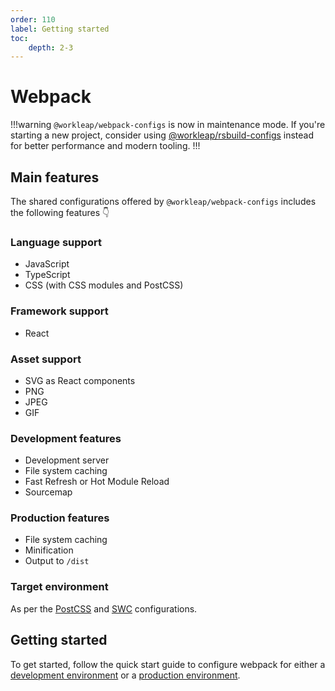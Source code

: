 ```yaml
---
order: 110
label: Getting started
toc:
    depth: 2-3
---
```


# Webpack

!!!warning
`@workleap/webpack-configs` is now in maintenance mode. If you're starting a new project, consider using [@workleap/rsbuild-configs](../rsbuild/getting-started.md) instead for better performance and modern tooling.
!!!

## Main features

The shared configurations offered by `@workleap/webpack-configs` includes the following features :point_down:

### Language support

- JavaScript
- TypeScript
- CSS (with CSS modules and PostCSS)

### Framework support

- React

### Asset support

- SVG as React components
- PNG
- JPEG
- GIF

### Development features

- Development server
- File system caching
- Fast Refresh or Hot Module Reload
- Sourcemap

### Production features

- File system caching
- Minification
- Output to `/dist`

### Target environment

As per the [PostCSS](../postcss/getting-started.md) and [SWC](../swc/getting-started.md) configurations.

## Getting started

To get started, follow the quick start guide to configure webpack for either a [development environment](configure-dev.md) or a [production environment](configure-build.md).
